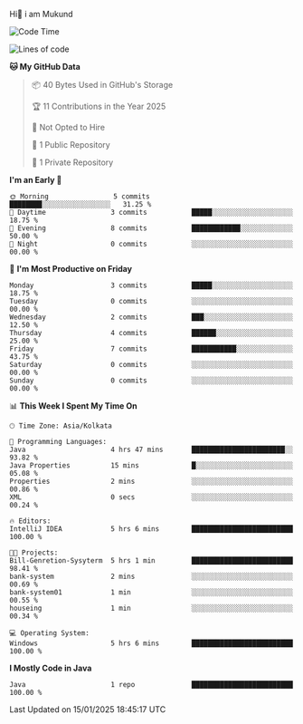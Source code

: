   Hi👋 i am Mukund
<!--
**MukundAkabari/MukundAkabari** is a ✨ _special_ ✨ repository because its `README.md` (this file) appears on your GitHub profile.

Here are some ideas to get you started:

- 🔭 I’m currently working Java
- 🌱 I’m currently learning Sping booy ,Java  ...

<!--START_SECTION:waka-->
![Code Time](http://img.shields.io/badge/Code%20Time-5%20hrs%206%20mins-blue)

![Lines of code](https://img.shields.io/badge/From%20Hello%20World%20I%27ve%20Written-1.4%20thousand%20lines%20of%20code-blue)

**🐱 My GitHub Data** 

> 📦 40 Bytes Used in GitHub's Storage 
 > 
> 🏆 11 Contributions in the Year 2025
 > 
> 🚫 Not Opted to Hire
 > 
> 📜 1 Public Repository 
 > 
> 🔑 1 Private Repository 
 > 
**I'm an Early 🐤** 

```text
🌞 Morning                5 commits           ████████░░░░░░░░░░░░░░░░░   31.25 % 
🌆 Daytime                3 commits           █████░░░░░░░░░░░░░░░░░░░░   18.75 % 
🌃 Evening                8 commits           ████████████░░░░░░░░░░░░░   50.00 % 
🌙 Night                  0 commits           ░░░░░░░░░░░░░░░░░░░░░░░░░   00.00 % 
```
📅 **I'm Most Productive on Friday** 

```text
Monday                   3 commits           █████░░░░░░░░░░░░░░░░░░░░   18.75 % 
Tuesday                  0 commits           ░░░░░░░░░░░░░░░░░░░░░░░░░   00.00 % 
Wednesday                2 commits           ███░░░░░░░░░░░░░░░░░░░░░░   12.50 % 
Thursday                 4 commits           ██████░░░░░░░░░░░░░░░░░░░   25.00 % 
Friday                   7 commits           ███████████░░░░░░░░░░░░░░   43.75 % 
Saturday                 0 commits           ░░░░░░░░░░░░░░░░░░░░░░░░░   00.00 % 
Sunday                   0 commits           ░░░░░░░░░░░░░░░░░░░░░░░░░   00.00 % 
```


📊 **This Week I Spent My Time On** 

```text
🕑︎ Time Zone: Asia/Kolkata

💬 Programming Languages: 
Java                     4 hrs 47 mins       ███████████████████████░░   93.82 % 
Java Properties          15 mins             █░░░░░░░░░░░░░░░░░░░░░░░░   05.08 % 
Properties               2 mins              ░░░░░░░░░░░░░░░░░░░░░░░░░   00.86 % 
XML                      0 secs              ░░░░░░░░░░░░░░░░░░░░░░░░░   00.24 % 

🔥 Editors: 
IntelliJ IDEA            5 hrs 6 mins        █████████████████████████   100.00 % 

🐱‍💻 Projects: 
Bill-Genretion-Sysyterm  5 hrs 1 min         █████████████████████████   98.41 % 
bank-system              2 mins              ░░░░░░░░░░░░░░░░░░░░░░░░░   00.69 % 
bank-system01            1 min               ░░░░░░░░░░░░░░░░░░░░░░░░░   00.55 % 
houseing                 1 min               ░░░░░░░░░░░░░░░░░░░░░░░░░   00.34 % 

💻 Operating System: 
Windows                  5 hrs 6 mins        █████████████████████████   100.00 % 
```

**I Mostly Code in Java** 

```text
Java                     1 repo              █████████████████████████   100.00 % 
```




 Last Updated on 15/01/2025 18:45:17 UTC
<!--END_SECTION:waka-->
